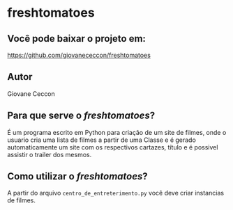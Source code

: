 # freshtomatoes

## Você pode baixar o projeto em:
https://github.com/giovanececcon/freshtomatoes


## Autor
Giovane Ceccon

## Para que serve o *freshtomatoes*?

É um programa escrito em Python para criação de um site de filmes, onde o usuario cria uma lista de filmes a partir de uma Classe e
é gerado automaticamente um site com os respectivos cartazes, título e é possivel assistir o trailer dos mesmos.

## Como utilizar o *freshtomatoes*?

A partir do arquivo `centro_de_entreterimento.py` você deve criar instancias de filmes.

